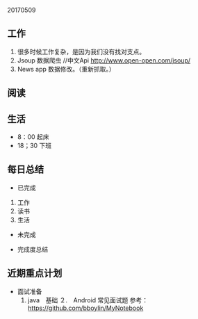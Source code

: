 20170509

工作
---
1. 很多时候工作复杂，是因为我们没有找对支点。
2. Jsoup 数据爬虫 //中文Api http://www.open-open.com/jsoup/
3. News app 数据修改。（重新抓取。）

阅读
----




生活
----
- 8：00 起床
- 18；30 下班

每日总结
--------
- 已完成
 1. 工作
 2. 读书
 3. 生活

- 未完成

- 完成度总结
 

近期重点计划
-----------
- 面试准备
  1. java　基础
  ２.　Android 常见面试题 参考：https://github.com/bboylin/MyNotebook


